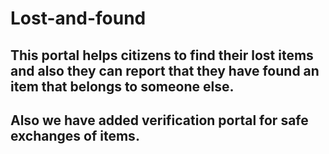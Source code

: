 # Lost-and-found
## This portal helps citizens to find their lost items and also they can report that they have found an item that belongs to someone else.
## Also we have added verification portal for safe exchanges of items.

